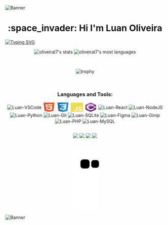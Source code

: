 ![Banner](https://res.cloudinary.com/superfolio/image/upload/v1620689979/68747470733a2f2f692e70696e696d672e636f6d2f6f726967696e616c732f63362f33332f63322f63363333633230656465383266306530636564376435373064626533613166332e676966_yjuh2s.gif)

<h1 align="center"> :space_invader: Hi I'm Luan Oliveira</h1>

[![Typing SVG](https://readme-typing-svg.herokuapp.com/?color=FFFFFF&size=35&center=true&vCenter=true&width=1000&lines=I'm+Brazilian,+I+live+in+Curitiba-PR...;I'm+a+programming+and+technology+student...;Be+Welcome!+:%29)](https://git.io/typing-svg)

<p align="center">
<img width="520em" src="https://github-readme-stats.vercel.app/api?username=oliveiral7&show_icons=true&theme=github_dark" alt="oliveiral7's stats"/>
<img width="520em" src="https://github-readme-stats.vercel.app/api/top-langs/?username=oliveiral7&layout=compact&theme=github_dark" alt="oliveiral7's most languages"/>
</p>

<div style="display: inline_block" & align="center"><br>
  
 ![trophy](https://github-profile-trophy.vercel.app/?username=oliveiral7&theme=onestar&row=2&column=3)

</div>

<div style="display: inline_block"><br>
 <h3 align="center">Languages and Tools:</h3> 
 <div align="center">
  <img align="center" alt="Luan-VSCode" height="30" width="40" src="https://cdn.jsdelivr.net/gh/devicons/devicon/icons/vscode/vscode-original.svg">
  <img align="center" alt="Luan-HTML" height="30" width="40" src="https://raw.githubusercontent.com/devicons/devicon/master/icons/html5/html5-original.svg">
  <img align="center" alt="Luan-CSS" height="30" width="40" src="https://raw.githubusercontent.com/devicons/devicon/master/icons/css3/css3-original.svg">
  <img align="center" alt="Luan-Js" height="30" width="40" src="https://raw.githubusercontent.com/devicons/devicon/master/icons/javascript/javascript-plain.svg">
  <img align="center" alt="Luan-Csharp" height="30" width="40" src="https://raw.githubusercontent.com/devicons/devicon/master/icons/csharp/csharp-original.svg">       
  <img align="center" alt="Luan-React" height="30" width="40" src="https://cdn.jsdelivr.net/gh/devicons/devicon/icons/react/react-original.svg">
  <img align="center" alt="Luan-NodeJS" height="30" width="40" src="https://cdn.jsdelivr.net/gh/devicons/devicon/icons/nodejs/nodejs-original.svg">
  <img align="center" alt="Luan-Python" height="30" width="40" src="https://cdn.jsdelivr.net/gh/devicons/devicon/icons/python/python-original.svg">
  <img align="center" alt="Luan-Git" height="30" width="40" src="https://cdn.jsdelivr.net/gh/devicons/devicon/icons/git/git-original.svg"> 
  <img align="center" alt="Luan-SQLite" height="30" width="40" src="https://cdn.jsdelivr.net/gh/devicons/devicon/icons/sqlite/sqlite-original.svg">
  <img align="center" alt="Luan-Figma" height="30" width="40" src="https://cdn.jsdelivr.net/gh/devicons/devicon/icons/figma/figma-original.svg">
  <img align="center" alt="Luan-Gimp" height="30" width="40" src="https://cdn.jsdelivr.net/gh/devicons/devicon/icons/gimp/gimp-original.svg">
  <img align="center" alt="Luan-PHP" height="30" width="40" src="https://cdn.jsdelivr.net/gh/devicons/devicon/icons/php/php-plain.svg">
  <img align="center" alt="Luan-MySQL" height="30" width="40" src="https://cdn.jsdelivr.net/gh/devicons/devicon/icons/mysql/mysql-original-wordmark.svg"> 
</div>

##  
  
<div align="center">
  <a href = "mailto:dev.luanrafael@gmail.com"><img src="https://img.shields.io/badge/-Gmail-%23333?style=for-the-badge&logo=gmail&logoColor=white" target="_blank"></a>
  <a href="https://www.instagram.com/oliveiracwb_/" target="_blank"><img src="https://img.shields.io/badge/Instagram-E4405F?style=for-the-badge&logo=instagram&logoColor=white" target="_blank"></a> 
  <a href="https://www.linkedin.com/in/luan-oliveira-45831b236/" target="_blank"><img src="https://img.shields.io/badge/-LinkedIn-%230077B5?style=for-the-badge&logo=linkedin&logoColor=white" target="_blank"></a>
  <a href="https://www.youtube.com/channel/UCLeaWodF5tInbaGHf57FfVw" target="_blank"><img src="https://img.shields.io/badge/YouTube-FF0000?style=for-the-badge&logo=youtube&logoColor=white" target="_blank"></a> 
</div> 

<div style="display: inline_block" & align="center"><br>  
  
  ![Snake animation](https://github.com/oliveiral7/oliveiral7/blob/output/github-contribution-grid-snake.svg)

</div> 
  
![Banner](https://64.media.tumblr.com/0870408ef69639327475f93f665ac490/92c7bc6db974c4d5-ab/s2048x3072/ee299068d73c2a392fc857eef0b8dd7bb830351e.gif)

